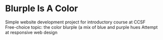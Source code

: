 # Blurple Is A Color
Simple website development project for introductory course at CCSF  
Free-choice topic: the color blurple (a mix of blue and purple hues
Attempt at responsive web design
